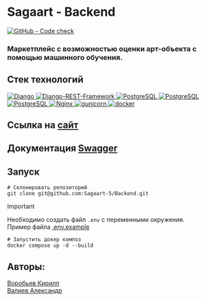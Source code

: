 # Sagaart - Backend

<a href="https://github.com/Sagaart-5/Backend/actions?query=workflow:Code check">
    <img alt="GitHub - Code check" src="https://github.com/Sagaart-5/Backend/actions/workflows/code_check.yml/badge.svg">
</a>

### Маркетплейс с возможностью оценки арт-объекта с помощью машинного обучения. 

## Стек технологий

<p>
    <a href="https://www.djangoproject.com/">
        <img alt="Django" src="https://img.shields.io/badge/django-%23092E20.svg?&style=for-the-badge&logo=django&logoColor=white">
    </a>
    <a href="https://www.django-rest-framework.org/">
        <img alt="Django-REST-Framework" src="https://img.shields.io/badge/DJANGO-REST-ff1709?style=for-the-badge&logo=django&logoColor=white&color=ff1709&labelColor=gray">
    </a>
    <a href="https://www.postgresql.org/">
        <img alt="PostgreSQL" src="https://img.shields.io/badge/postgresql-%23336791.svg?&style=for-the-badge&logo=postgresql&logoColor=white">
    </a>
    <a href="https://docs.celeryq.dev/en/stable/">
        <img alt="PostgreSQL" src="https://img.shields.io/badge/celery-%2337814A.svg?&style=for-the-badge&logo=celery&logoColor=white">
    </a>
    <a href="https://redis.io">
        <img alt="PostgreSQL" src="https://img.shields.io/badge/redis-%23DC382D.svg?&style=for-the-badge&logo=redis&logoColor=white">
    </a>
    <a href="https://nginx.org/ru/">
        <img alt="Nginx" src="https://img.shields.io/badge/nginx-%23269539.svg?&style=for-the-badge&logo=nginx&logoColor=white">
    </a>
    <a href="https://gunicorn.org/">
        <img alt="gunicorn" src="https://img.shields.io/badge/gunicorn-%298729.svg?style=for-the-badge&logo=gunicorn&logoColor=white">
    </a>
    <a href="https://www.docker.com/">
        <img alt="docker" src="https://img.shields.io/badge/docker-%232496ED.svg?&style=for-the-badge&logo=docker&logoColor=white">
    </a>
</p>

## Ссылка на [сайт](https://sagaart5.vercel.app)

## Документация [Swagger](https://sagaart5.hopto.org/api/schema/docs/)


## Запуск

```shell
# Склонировать репозиторий
git clone git@github.com:Sagaart-5/Backend.git
```

> [!IMPORTANT]
> Необходимо создать файл `.env` с переменными окружения.</br>
> Пример файла [.env.example](.env.example)

```shell
# Запустить докер композ
docker compose up -d --build
```

## Авторы:

[Воробьев Кирилл](https://www.github.com/mxnoob)</br>
[Валиев Александр](https://github.com/Valievx)
